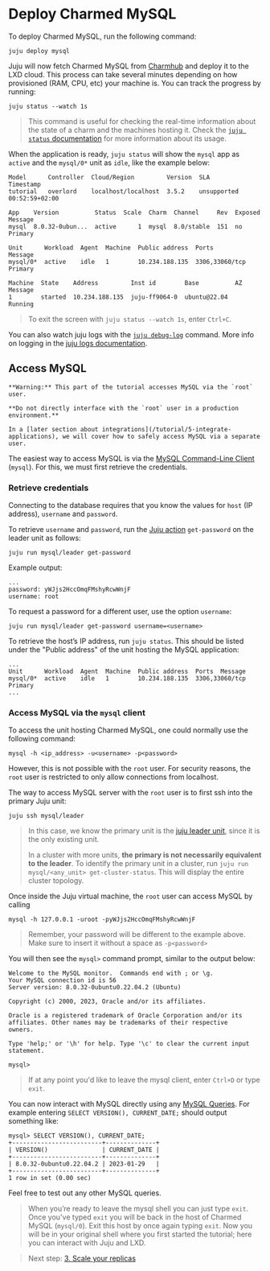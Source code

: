 # Deploy Charmed MySQL

To deploy Charmed MySQL, run the following command:
```shell
juju deploy mysql
```

Juju will now fetch Charmed MySQL from [Charmhub](https://charmhub.io/mysql) and deploy it to the LXD cloud. This process can take several minutes depending on how provisioned (RAM, CPU, etc) your machine is. You can track the progress by running:
```shell
juju status --watch 1s
```

>This command is useful for checking the real-time information about the state of a charm and the machines hosting it. Check the [`juju status` documentation](https://juju.is/docs/juju/juju-status) for more information about its usage.

When the application is ready, `juju status` will show the `mysql` app as `active` and the `mysql/0*` unit as `idle`, like the example below:
```shell
Model      Controller  Cloud/Region         Version  SLA          Timestamp
tutorial   overlord    localhost/localhost  3.5.2    unsupported  00:52:59+02:00

App    Version          Status  Scale  Charm  Channel     Rev  Exposed  Message
mysql  8.0.32-0ubun...  active      1  mysql  8.0/stable  151  no       Primary

Unit      Workload  Agent  Machine  Public address  Ports           Message
mysql/0*  active    idle   1        10.234.188.135  3306,33060/tcp  Primary

Machine  State    Address         Inst id        Base          AZ  Message
1        started  10.234.188.135  juju-ff9064-0  ubuntu@22.04      Running
```

> To exit the screen with `juju status --watch 1s`, enter `Ctrl+C`.

You can also watch juju logs with the [`juju debug-log`](https://juju.is/docs/juju/juju-debug-log) command. More info on logging in the [juju logs documentation](https://juju.is/docs/olm/juju-logs).

## Access MySQL
```{caution}
**Warning:** This part of the tutorial accesses MySQL via the `root` user. 

**Do not directly interface with the `root` user in a production environment.**

In a [later section about integrations](/tutorial/5-integrate-applications), we will cover how to safely access MySQL via a separate user.
```

 The easiest way to access MySQL is via the [MySQL Command-Line Client](https://dev.mysql.com/doc/refman/8.0/en/mysql.html) (`mysql`). For this, we must first retrieve the credentials.

### Retrieve credentials
Connecting to the database requires that you know the values for `host` (IP address), `username` and `password`. 

To retrieve `username` and `password`, run the [Juju action](https://juju.is/docs/juju/action) `get-password` on the leader unit as follows:
```shell
juju run mysql/leader get-password
```
Example output:
```shell
...
password: yWJjs2HccOmqFMshyRcwWnjF
username: root
```

To request a password for a different user, use the option `username`:
```shell
juju run mysql/leader get-password username=<username>
```

To retrieve the host’s IP address, run `juju status`. This should be listed under the "Public address" of the unit hosting the MySQL application:
```shell
...
Unit      Workload  Agent  Machine  Public address  Ports  Message
mysql/0*  active    idle   1        10.234.188.135  3306,33060/tcp  Primary
...
```

### Access MySQL via the `mysql` client

To access the unit hosting Charmed MySQL, one could normally use the following command:

```
mysql -h <ip_address> -u<username> -p<password>
```

However, this is not possible with the `root` user. For security reasons, the `root` user is restricted to only allow connections from localhost. 

The way to access MySQL server with the `root` user is to first ssh into the primary Juju unit:
```shell
juju ssh mysql/leader
```
> In this case, we know the primary unit is the [juju leader unit](https://juju.is/docs/juju/leader), since it is the only existing unit. 
>
> In a cluster with more units, **the primary is not necessarily equivalent to the leader**. To identify the primary unit in a cluster, run `juju run mysql/<any_unit> get-cluster-status`. This will display the entire cluster topology.

Once inside the Juju virtual machine, the `root` user can access MySQL by calling
```
mysql -h 127.0.0.1 -uroot -pyWJjs2HccOmqFMshyRcwWnjF
```
> Remember, your password will be different to the example above. Make sure to insert it without a space as `-p<password>`

You will then see the `mysql>` command prompt, similar to the output below:
```none
Welcome to the MySQL monitor.  Commands end with ; or \g.
Your MySQL connection id is 56
Server version: 8.0.32-0ubuntu0.22.04.2 (Ubuntu)

Copyright (c) 2000, 2023, Oracle and/or its affiliates.

Oracle is a registered trademark of Oracle Corporation and/or its
affiliates. Other names may be trademarks of their respective
owners.

Type 'help;' or '\h' for help. Type '\c' to clear the current input statement.

mysql>
```

> If at any point you'd like to leave the mysql client, enter `Ctrl+D` or type `exit`.

You can now interact with MySQL directly using any [MySQL Queries](https://dev.mysql.com/doc/refman/8.0/en/entering-queries.html). For example entering `SELECT VERSION(), CURRENT_DATE;` should output something like:
```shell
mysql> SELECT VERSION(), CURRENT_DATE;
+-------------------------+--------------+
| VERSION()               | CURRENT_DATE |
+-------------------------+--------------+
| 8.0.32-0ubuntu0.22.04.2 | 2023-01-29   |
+-------------------------+--------------+
1 row in set (0.00 sec)
```

Feel free to test out any other MySQL queries. 

>When you’re ready to leave the mysql shell you can just type `exit`. Once you've typed `exit` you will be back in the host of Charmed MySQL (`mysql/0`). Exit this host by once again typing `exit`. Now you will be in your original shell where you first started the tutorial; here you can interact with Juju and LXD.

> Next step: [3. Scale your replicas](/tutorial/3-scale-replicas)

